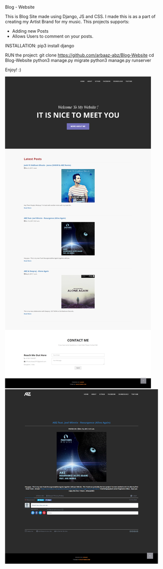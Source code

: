 Blog - Website

This is Blog Site made using Django, JS and CSS. I made this is as a part of creating my Artist Brand for my music. 
This projects supports: 
- Adding new Posts
- Allows Users to comment on your posts.

INSTALLATION:
pip3 install django

RUN the project:
git clone https://github.com/arbaaz-abz/Blog-Website
cd Blog-Website
python3 manage.py migrate
python3 manage.py runserver

Enjoy! :)


![Alt text](./images/Full-Site.png "Full Blog")
![Alt text](./images/BlogPost.png "Blog-Post Sample")